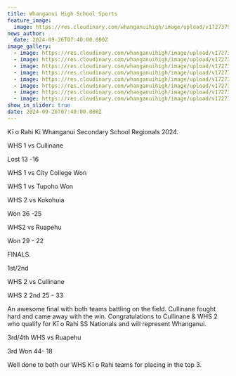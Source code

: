 ```yaml
---
title: Whanganui High School Sports
feature_image:
  image: https://res.cloudinary.com/whanganuihigh/image/upload/v1727379528/News/Ki_O_Rahi7.jpg
news_author:
  date: 2024-09-26T07:40:00.000Z
image_gallery:
  - image: https://res.cloudinary.com/whanganuihigh/image/upload/v1727379527/News/Ki_O_Rahi6.jpg
  - image: https://res.cloudinary.com/whanganuihigh/image/upload/v1727379527/News/Ki_O_Rahi5.jpg
  - image: https://res.cloudinary.com/whanganuihigh/image/upload/v1727379527/News/Ki_O_Rahi4.jpg
  - image: https://res.cloudinary.com/whanganuihigh/image/upload/v1727379526/News/Ki_O_Rahi3.jpg
  - image: https://res.cloudinary.com/whanganuihigh/image/upload/v1727379526/News/Ki_O_Rahi_8.jpg
  - image: https://res.cloudinary.com/whanganuihigh/image/upload/v1727379525/News/Ki_O_Rahi.jpg
  - image: https://res.cloudinary.com/whanganuihigh/image/upload/v1727379525/News/Ki_O_Rahi2.jpg
  - image: https://res.cloudinary.com/whanganuihigh/image/upload/v1727379525/News/Ki_O_Rahi1.jpg
show_in_slider: true
date: 2024-09-26T07:40:00.000Z
---
```

Kī o Rahi Ki Whanganui Secondary School Regionals 2024.

WHS 1  vs Cullinane        

Lost 13 -16

WHS 1  vs City College    Won 

WHS 1  vs Tupoho            Won

WHS 2 vs Kokohuia     

Won 36 -25

WHS2  vs Ruapehu        

Won 29 - 22

FINALS.

1st/2nd 

WHS 2  vs Cullinane

WHS 2  2nd   25 - 33

An awesome final with both teams battling on the field. Cullinane fought hard and came away with the win. Congratulations to Cullinane & WHS 2 who qualify for  Kī o Rahi SS Nationals and will represent Whanganui. 

3rd/4th WHS vs Ruapehu 

3rd         Won 44- 18

Well done to both our WHS Kī o Rahi teams for placing in  the top 3.
